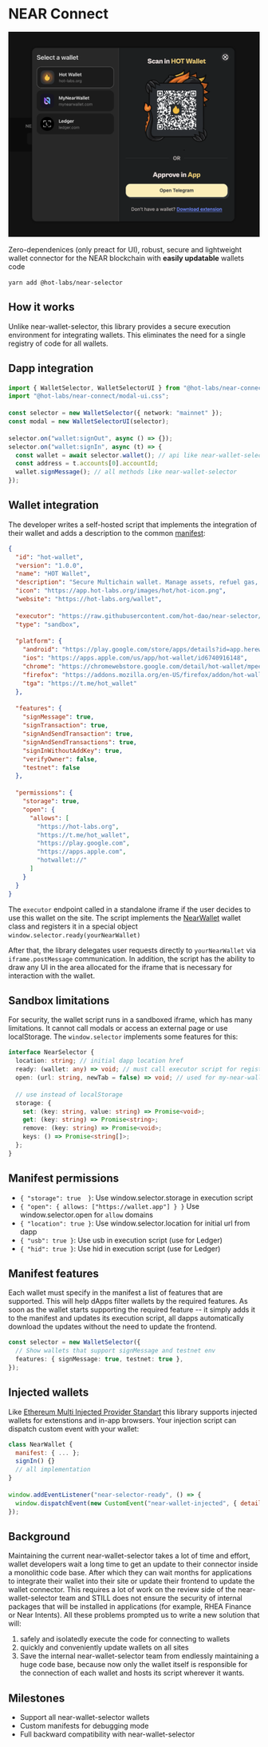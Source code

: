 # NEAR Connect

![image.png](./media/image.png)

Zero-dependenices (only preact for UI), robust, secure and lightweight wallet connector for the NEAR blockchain with **easily updatable** wallets code

`yarn add @hot-labs/near-selector`

## How it works

Unlike near-wallet-selector, this library provides a secure execution environment for integrating wallets. This eliminates the need for a single registry of code for all wallets.

## Dapp integration

```ts
import { WalletSelector, WalletSelectorUI } from "@hot-labs/near-connect";
import "@hot-labs/near-connect/modal-ui.css";

const selector = new WalletSelector({ network: "mainnet" });
const modal = new WalletSelectorUI(selector);

selector.on("wallet:signOut", async () => {});
selector.on("wallet:signIn", async (t) => {
  const wallet = await selector.wallet(); // api like near-wallet-selector
  const address = t.accounts[0].accountId;
  wallet.signMessage(); // all methods like near-wallet-selector
});
```

## Wallet integration

The developer writes a self-hosted script that implements the integration of their wallet and adds a description to the common [manifest](./repository/manifest.ts):

```json
{
  "id": "hot-wallet",
  "version": "1.0.0",
  "name": "HOT Wallet",
  "description": "Secure Multichain wallet. Manage assets, refuel gas, and mine $HOT on any device with HOT Wallet",
  "icon": "https://app.hot-labs.org/images/hot/hot-icon.png",
  "website": "https://hot-labs.org/wallet",

  "executor": "https://raw.githubusercontent.com/hot-dao/near-selector/refs/heads/main/repository/hotwallet.js",
  "type": "sandbox",

  "platform": {
    "android": "https://play.google.com/store/apps/details?id=app.herewallet.hot&hl=en",
    "ios": "https://apps.apple.com/us/app/hot-wallet/id6740916148",
    "chrome": "https://chromewebstore.google.com/detail/hot-wallet/mpeengabcnhhjjgleiodimegnkpcenbk",
    "firefox": "https://addons.mozilla.org/en-US/firefox/addon/hot-wallet",
    "tga": "https://t.me/hot_wallet"
  },

  "features": {
    "signMessage": true,
    "signTransaction": true,
    "signAndSendTransaction": true,
    "signAndSendTransactions": true,
    "signInWithoutAddKey": true,
    "verifyOwner": false,
    "testnet": false
  },

  "permissions": {
    "storage": true,
    "open": {
      "allows": [
        "https://hot-labs.org",
        "https://t.me/hot_wallet",
        "https://play.google.com",
        "https://apps.apple.com",
        "hotwallet://"
      ]
    }
  }
}
```

The `executor` endpoint called in a standalone iframe if the user decides to use this wallet on the site. The script implements the [NearWallet](./src/types/wallet.ts) wallet class and registers it in a special object
`window.selector.ready(yourNearWallet)`

After that, the library delegates user requests directly to `yourNearWallet` via `iframe.postMessage` communication.
In addition, the script has the ability to draw any UI in the area allocated for the iframe that is necessary for interaction with the wallet.

## Sandbox limitations

For security, the wallet script runs in a sandboxed iframe, which has many limitations. It cannot call modals or access an external page or use localStorage.
The `window.selector` implements some features for this:

```ts
interface NearSelector {
  location: string; // initial dapp location href
  ready: (wallet: any) => void; // must call executor script for register wallet
  open: (url: string, newTab = false) => void; // used for my-near-wallet

  // use instead of localStorage
  storage: {
    set: (key: string, value: string) => Promise<void>;
    get: (key: string) => Promise<string>;
    remove: (key: string) => Promise<void>;
    keys: () => Promise<string[]>;
  };
}
```

## Manifest permissions

- `{ "storage": true  }`: Use window.selector.storage in execution script
- `{ "open": { allows: ["https://wallet.app"] } }` Use window.selector.open for `allow` domains
- `{ "location": true }`: Use window.selector.location for initial url from dapp
- `{ "usb": true }`: Use usb in execution script (use for Ledger)
- `{ "hid": true }`: Use hid in execution script (use for Ledger)

## Manifest features

Each wallet must specify in the manifest a list of features that are supported.
This will help dApps filter wallets by the required features. As soon as the wallet starts supporting the required feature -- it simply adds it to the manifest and updates its execution script, all dapps automatically download the updates without the need to update the frontend.

```ts
const selector = new WalletSelector({
  // Show wallets that support signMessage and testnet env
  features: { signMessage: true, testnet: true },
});
```

## Injected wallets

Like [Ethereum Multi Injected Provider Standart](https://eips.ethereum.org/EIPS/eip-6963) this library supports injected wallets for extenstions and in-app browsers. Your injection script can dispatch custom event with your wallet:

```js
class NearWallet {
  manifest: { ... };
  signIn() {}
  // all implementation
}

window.addEventListener("near-selector-ready", () => {
  window.dispatchEvent(new CustomEvent("near-wallet-injected", { detail: new NearWallet() }));
});
```

## Background

Maintaining the current near-wallet-selector takes a lot of time and effort, wallet developers wait a long time to get an update to their connector inside a monolithic code base. After which they can wait months for applications to integrate their wallet into their site or update their frontend to update the wallet connector. This requires a lot of work on the review side of the near-wallet-selector team and STILL does not ensure the security of internal packages that will be installed in applications (for example, RHEA Finance or Near Intents).
All these problems prompted us to write a new solution that will:

1. safely and isolatedly execute the code for connecting to wallets
2. quickly and conveniently update wallets on all sites
3. Save the internal near-wallet-selector team from endlessly maintaining a huge code base, because now only the wallet itself is responsible for the connection of each wallet and hosts its script wherever it wants.

## Milestones

- Support all near-wallet-selector wallets
- Custom manifests for debugging mode
- Full backward compatibility with near-wallet-selector
